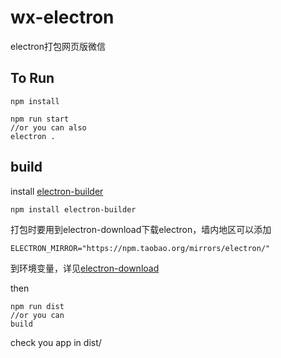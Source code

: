 # wx-electron
electron打包网页版微信

## To Run

  ```
  npm install
  
  npm run start 
  //or you can also
  electron .
  ```
  
## build

install [electron-builder](https://github.com/electron-userland/electron-builder)

  ```
  npm install electron-builder
  ```
  
打包时要用到electron-download下载electron，墙内地区可以添加  

  `ELECTRON_MIRROR="https://npm.taobao.org/mirrors/electron/"`
  
到环境变量，详见[electron-download](https://github.com/electron-userland/electron-download)  

then  

  ```
  npm run dist
  //or you can
  build
  ```  
  
check you app in dist/
